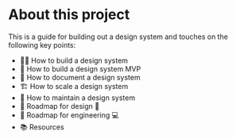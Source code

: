 # About this project

This is a guide for building out a design system and touches on the following key points:

- 👩‍💻 How to build a design system
- 💪 How to build a design system MVP
- 📖 How to document a design system
- 🏗 How to scale a design system
- 🙂 How to maintain a design system
- 🎯 Roadmap for design 🎨
- 🎯 Roadmap for engineering 💻
- 📚 Resources
